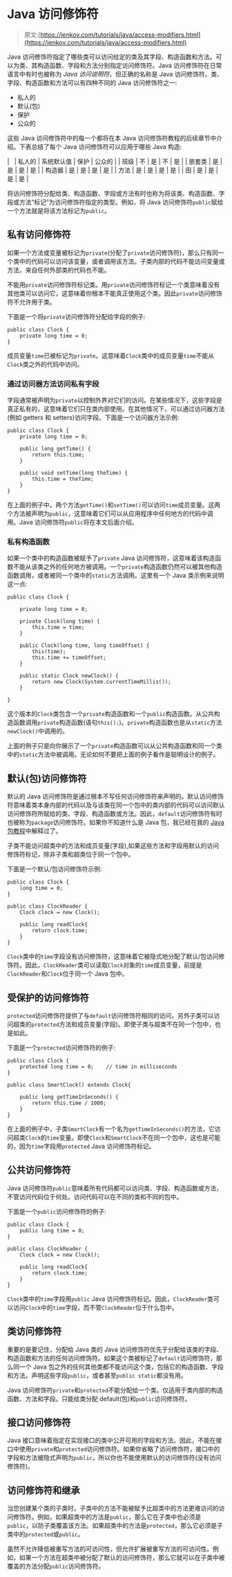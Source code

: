 # Java 访问修饰符

> 原文:[https://jenkov.com/tutorials/java/access-modifiers.html](https://jenkov.com/tutorials/java/access-modifiers.html)

Java 访问修饰符指定了哪些类可以访问给定的类及其字段、构造函数和方法。可以为类、其构造函数、字段和方法分别指定访问修饰符。Java 访问修饰符在日常语言中有时也被称为 *Java 访问说明符*，但正确的名称是 Java 访问修饰符。类、字段、构造函数和方法可以有四种不同的 Java 访问修饰符之一:

*   私人的
*   默认(包)
*   保护
*   公众的

这些 Java 访问修饰符中的每一个都将在本 Java 访问修饰符教程的后续章节中介绍。下表总结了每个 Java 访问修饰符可以应用于哪些 Java 构造:

|   | 私人的 | 系统默认值 | 保护 | 公众的 |
| 班级 | 不 | 是 | 不 | 是 |
| 嵌套类 | 是 | 是 | 是 | 是 |
| 构造器 | 是 | 是 | 是 | 是 |
| 方法 | 是 | 是 | 是 | 是 |
| 田 | 是 | 是 | 是 | 是 |

将访问修饰符分配给类、构造函数、字段或方法有时也称为将该类、构造函数、字段或方法“标记”为访问修饰符指定的类型。例如，将 Java 访问修饰符`public`赋给一个方法就是将该方法标记为`public`。

## 私有访问修饰符

如果一个方法或变量被标记为`private`(分配了`private`访问修饰符)，那么只有同一个类中的代码可以访问该变量，或者调用该方法。子类内部的代码不能访问变量或方法，来自任何外部类的代码也不能。

不能用`private`访问修饰符标记类。用`private`访问修饰符标记一个类意味着没有其他类可以访问它，这意味着你根本不能真正使用这个类。因此`private`访问修饰符不允许用于类。

下面是一个将`private`访问修饰符分配给字段的例子:

```
public class Clock {
    private long time = 0;
}

```

成员变量`time`已被标记为`private`。这意味着`Clock`类中的成员变量`time`不能从`Clock`类之外的代码中访问。

### 通过访问器方法访问私有字段

字段通常被声明为`private`以控制外界对它们的访问。在某些情况下，这些字段是真正私有的，这意味着它们只在类内部使用。在其他情况下，可以通过访问器方法(例如 getters 和 setters)访问字段。下面是一个访问器方法示例:

```
public class Clock {
    private long time = 0;

    public long getTime() {
        return this.time;
    }

    public void setTime(long theTime) {
        this.time = theTime;
    }
}

```

在上面的例子中，两个方法`getTime()`和`setTime()`可以访问`time`成员变量。这两个方法被声明为`public`，这意味着它们可以从应用程序中任何地方的代码中调用。Java 访问修饰符`public`将在本文后面介绍。

### 私有构造函数

如果一个类中的构造函数被赋予了`private` Java 访问修饰符，这意味着该构造函数不能从该类之外的任何地方被调用。一个`private`构造函数仍然可以被其他构造函数调用，或者被同一个类中的`static`方法调用。这里有一个 Java 类示例来说明这一点:

```
public class Clock {

    private long time = 0;

    private Clock(long time) {
        this.time = time;
    }

    public Clock(long time, long timeOffset) {
        this(time);
        this.time += timeOffset;
    }

    public static Clock newClock() {
        return new Clock(System.currentTimeMillis());
    }

}

```

这个版本的`Clock`类包含一个`private`构造函数和一个`public`构造函数。从公共构造函数调用`private`构造函数(语句`this();`)。`private`构造函数也是从`static`方法`newClock()`中调用的。

上面的例子只是向你展示了一个`private`构造函数可以从公共构造函数和同一个类中的`static`方法中被调用。无论如何不要把上面的例子看作是聪明设计的例子。

## 默认(包)访问修饰符

默认的 Java 访问修饰符是通过根本不写任何访问修饰符来声明的。默认访问修饰符意味着类本身内部的代码以及与该类在同一个包中的类内部的代码可以访问默认访问修饰符所赋给的类、字段、构造函数或方法。因此，`default`访问修饰符有时也被称为`package`访问修饰符。如果你不知道什么是 Java 包，我已经在我的 [Java 包教程](packages.html)中解释过了。

子类不能访问超类中的方法和成员变量(字段),如果这些方法和字段用默认的访问修饰符标记，除非子类和超类位于同一个包中。

下面是一个默认/包访问修饰符示例:

```
public class Clock {
    long time = 0;
}

public class ClockReader {
    Clock clock = new Clock();

    public long readClock{
        return clock.time;
    }
}

```

`Clock`类中的`time`字段没有访问修饰符，这意味着它被隐式地分配了默认/包访问修饰符。因此，`ClockReader`类可以读取`Clock`对象的`time`成员变量，前提是`ClockReader`和`Clock`位于同一个 Java 包中。

## 受保护的访问修饰符

`protected`访问修饰符提供了与`default`访问修饰符相同的访问，另外子类可以访问超类的`protected`方法和成员变量(字段)。即使子类与超类不在同一个包中，也是如此。

下面是一个`protected`访问修饰符的例子:

```
public class Clock {
    protected long time = 0;    // time in milliseconds
}

public class SmartClock() extends Clock{

    public long getTimeInSeconds() {
        return this.time / 1000;
    }
}

```

在上面的例子中，子类`SmartClock`有一个名为`getTimeInSeconds()`的方法，它访问超类`Clock`的`time`变量。即使`Clock`和`SmartClock`不在同一个包中，这也是可能的，因为`time`字段用`protected` Java 访问修饰符标记。

## 公共访问修饰符

Java 访问修饰符`public`意味着所有代码都可以访问类、字段、构造函数或方法，不管访问代码位于何处。访问代码可以在不同的类和不同的包中。

下面是一个`public`访问修饰符的例子:

```
public class Clock {
    public long time = 0;
}

public class ClockReader {
    Clock clock = new Clock();

    public long readClock{
        return clock.time;
    }
}

```

`Clock`类中的`time`字段用`public` Java 访问修饰符标记。因此，`ClockReader`类可以访问`Clock`中的`time`字段，而不管`ClockReader`位于什么包中。

## 类访问修饰符

重要的是要记住，分配给 Java 类的 Java 访问修饰符优先于分配给该类的字段、构造函数和方法的任何访问修饰符。如果这个类被标记了`default`访问修饰符，那么同一个 Java 包之外的任何其他类都不能访问这个类，包括它的构造函数、字段和方法。声明这些字段`public`，或者甚至`public static`都没有用。

Java 访问修饰符`private`和`protected`不能分配给一个类。仅适用于类内部的构造函数、方法和字段。只能给类分配 default(包)和`public`访问修饰符。

## 接口访问修饰符

Java 接口意味着指定在实现接口的类中公开可用的字段和方法。因此，不能在接口中使用`private`和`protected`访问修饰符。如果你省略了访问修饰符，接口中的字段和方法被隐式声明为`public`，所以你也不能使用默认的访问修饰符(没有访问修饰符)。

## 访问修饰符和继承

当您创建某个类的子类时，子类中的方法不能被赋予比超类中的方法更难访问的访问修饰符。例如，如果超类中的方法是`public`，那么它在子类中也必须是`public`，以防子类覆盖该方法。如果超类中的方法是`protected`，那么它必须是子类中的`protected`或`public`。

虽然不允许降低被重写方法的可访问性，但允许扩展被重写方法的可访问性。例如，如果一个方法在超类中被分配了默认的访问修饰符，那么它就可以在子类中被覆盖的方法分配`public`访问修饰符。